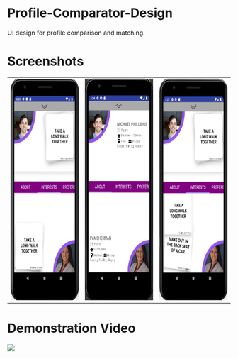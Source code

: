 # Profile-Comparator-Design
UI design for profile comparison and matching.

# Screenshots

<table width="500" border="0" cellpadding="5">

<tr>

<td align="center" valign="center">
<img src="https://github.com/Arnab-Banerjee-Kolkata/Profile-Comparator-Design/blob/master/Screenshots/pro2.png" alt="description here" height="500" width="350"/>
<br />
</td>

<td align="center" valign="center">
<img src="https://github.com/Arnab-Banerjee-Kolkata/Profile-Comparator-Design/blob/master/Screenshots/pro1.png" alt="description here" height="500" width="350" />
<br />
</td>

<td align="center" valign="center">
<img src="https://github.com/Arnab-Banerjee-Kolkata/Profile-Comparator-Design/blob/master/Screenshots/pro3.png" alt="description here" height="500" width="350" />
<br />
</td>

</tr>
</table>

# Demonstration Video

![](https://github.com/Arnab-Banerjee-Kolkata/Profile-Comparator-Design/blob/master/SampleVideo/sampleVideo.gif)
